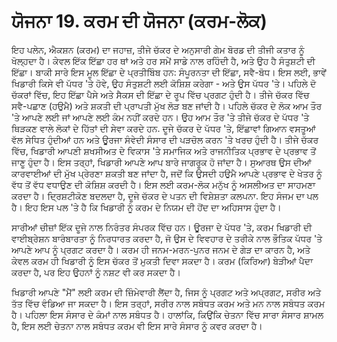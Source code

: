 # ਯੋਜਨਾ 19. ਕਰਮ ਦੀ ਯੋਜਨਾ (ਕਰਮ-ਲੋਕ)

ਇਹ ਪਲੇਨ, ਐਕਸ਼ਨ (ਕਰਮ) ਦਾ ਜਹਾਜ਼, ਤੀਜੇ ਚੱਕਰ ਦੇ ਅਨੁਸਾਰੀ ਗੇਮ ਬੋਰਡ ਦੀ ਤੀਜੀ ਕਤਾਰ ਨੂੰ ਖੋਲ੍ਹਦਾ ਹੈ। ਕੇਵਲ ਇੱਕ ਇੱਛਾ ਹਰ ਥਾਂ ਅਤੇ ਹਰ ਸਮੇਂ ਸਾਡੇ ਨਾਲ ਰਹਿੰਦੀ ਹੈ, ਅਤੇ ਉਹ ਹੈ ਸੰਤੁਸ਼ਟੀ ਦੀ ਇੱਛਾ। ਬਾਕੀ ਸਾਰੇ ਇਸ ਮੂਲ ਇੱਛਾ ਦੇ ਪ੍ਰਤੀਬਿੰਬ ਹਨ: ਸੰਪੂਰਨਤਾ ਦੀ ਇੱਛਾ, ਸਵੈ-ਬੋਧ। ਇਸ ਲਈ, ਭਾਵੇਂ ਖਿਡਾਰੀ ਕਿਸੇ ਵੀ ਪੱਧਰ 'ਤੇ ਹੋਵੇ, ਉਹ ਸੰਤੁਸ਼ਟੀ ਲਈ ਕੋਸ਼ਿਸ਼ ਕਰੇਗਾ - ਅਤੇ ਉਸ ਪੱਧਰ 'ਤੇ। ਪਹਿਲੇ ਦੋ ਚੱਕਰਾਂ ਵਿੱਚ, ਇਹ ਇੱਛਾ ਪੈਸੇ ਅਤੇ ਸੈਕਸ ਦੀ ਇੱਛਾ ਦੇ ਰੂਪ ਵਿੱਚ ਪ੍ਰਗਟ ਹੁੰਦੀ ਹੈ। ਤੀਜੇ ਚੱਕਰ ਵਿੱਚ ਸਵੈ-ਪਛਾਣ (ਹਉਮੈ) ਅਤੇ ਸ਼ਕਤੀ ਦੀ ਪ੍ਰਾਪਤੀ ਮੁੱਖ ਲੋੜ ਬਣ ਜਾਂਦੀ ਹੈ। ਪਹਿਲੇ ਚੱਕਰ ਦੇ ਲੋਕ ਆਮ ਤੌਰ 'ਤੇ ਆਪਣੇ ਲਈ ਜਾਂ ਆਪਣੇ ਲਈ ਕੰਮ ਨਹੀਂ ਕਰਦੇ ਹਨ। ਉਹ ਆਮ ਤੌਰ 'ਤੇ ਤੀਜੇ ਚੱਕਰ ਦੇ ਪੱਧਰ 'ਤੇ ਥਿੜਕਣ ਵਾਲੇ ਲੋਕਾਂ ਦੇ ਹਿੱਤਾਂ ਦੀ ਸੇਵਾ ਕਰਦੇ ਹਨ. ਦੂਜੇ ਚੱਕਰ ਦੇ ਪੱਧਰ 'ਤੇ, ਇੱਛਾਵਾਂ ਗਿਆਨ ਵਸਤੂਆਂ ਵੱਲ ਸੇਧਿਤ ਹੁੰਦੀਆਂ ਹਨ ਅਤੇ ਊਰਜਾ ਸੰਵੇਦੀ ਸੰਸਾਰ ਦੀ ਪੜਚੋਲ ਕਰਨ 'ਤੇ ਖਰਚ ਹੁੰਦੀ ਹੈ। ਤੀਜੇ ਚੱਕਰ ਵਿੱਚ, ਖਿਡਾਰੀ ਆਪਣੀ ਸ਼ਖਸੀਅਤ ਦੇ ਵਿਕਾਸ 'ਤੇ ਸਮਾਜਿਕ ਅਤੇ ਰਾਜਨੀਤਿਕ ਪ੍ਰਭਾਵ ਦੇ ਪ੍ਰਭਾਵ ਤੋਂ ਜਾਣੂ ਹੁੰਦਾ ਹੈ। ਇਸ ਤਰ੍ਹਾਂ, ਖਿਡਾਰੀ ਆਪਣੇ ਆਪ ਬਾਰੇ ਜਾਗਰੂਕ ਹੋ ਜਾਂਦਾ ਹੈ। ਸੁਆਰਥ ਉਸ ਦੀਆਂ ਕਾਰਵਾਈਆਂ ਦੀ ਮੁੱਖ ਪ੍ਰੇਰਣਾ ਸ਼ਕਤੀ ਬਣ ਜਾਂਦਾ ਹੈ, ਜਦੋਂ ਕਿ ਉਸਦੀ ਹਉਮੈ ਆਪਣੇ ਪ੍ਰਭਾਵ ਦੇ ਖੇਤਰ ਨੂੰ ਵੱਧ ਤੋਂ ਵੱਧ ਵਧਾਉਣ ਦੀ ਕੋਸ਼ਿਸ਼ ਕਰਦੀ ਹੈ। ਇਸ ਲਈ ਕਰਮ-ਲੋਕ ਮਨੁੱਖ ਨੂੰ ਅਸਲੀਅਤ ਦਾ ਸਾਹਮਣਾ ਕਰਦਾ ਹੈ। ਦ੍ਰਿਸ਼ਟੀਕੋਣ ਬਦਲਦਾ ਹੈ, ਦੂਜੇ ਚੱਕਰ ਦੇ ਪਤਨ ਦੀ ਵਿਸ਼ੇਸ਼ਤਾ ਕਲਪਨਾ. ਇਹ ਸੰਜਮ ਦਾ ਪਲ ਹੈ। ਇਹ ਇਸ ਪਲ 'ਤੇ ਹੈ ਕਿ ਖਿਡਾਰੀ ਨੂੰ ਕਰਮ ਦੇ ਨਿਯਮ ਦੀ ਹੋਂਦ ਦਾ ਅਹਿਸਾਸ ਹੁੰਦਾ ਹੈ।

ਸਾਰੀਆਂ ਚੀਜ਼ਾਂ ਇੱਕ ਦੂਜੇ ਨਾਲ ਨਿਰੰਤਰ ਸੰਪਰਕ ਵਿੱਚ ਹਨ। ਊਰਜਾ ਦੇ ਪੱਧਰ 'ਤੇ, ਕਰਮ ਖਿਡਾਰੀ ਦੀ ਵਾਈਬ੍ਰੇਸ਼ਨ ਬਾਰੰਬਾਰਤਾ ਨੂੰ ਨਿਰਧਾਰਤ ਕਰਦਾ ਹੈ, ਜੋ ਉਸ ਦੇ ਵਿਵਹਾਰ ਦੇ ਤਰੀਕੇ ਨਾਲ ਭੌਤਿਕ ਪੱਧਰ 'ਤੇ ਆਪਣੇ ਆਪ ਨੂੰ ਪ੍ਰਗਟ ਕਰਦਾ ਹੈ। ਕਰਮ ਹੀ ਜਨਮ-ਮਰਨ-ਪੁਨਰ ਜਨਮ ਦੇ ਗੇੜ ਦਾ ਕਾਰਨ ਹੈ, ਅਤੇ ਕੇਵਲ ਕਰਮ ਹੀ ਖਿਡਾਰੀ ਨੂੰ ਇਸ ਚੱਕਰ ਤੋਂ ਮੁਕਤੀ ਦਿਵਾ ਸਕਦਾ ਹੈ। ਕਰਮ (ਕਿਰਿਆ) ਬੇੜੀਆਂ ਪੈਦਾ ਕਰਦਾ ਹੈ, ਪਰ ਇਹ ਉਹਨਾਂ ਨੂੰ ਨਸ਼ਟ ਵੀ ਕਰ ਸਕਦਾ ਹੈ।

ਖਿਡਾਰੀ ਆਪਣੇ "ਮੈਂ" ਲਈ ਕਰਮ ਦੀ ਜ਼ਿੰਮੇਵਾਰੀ ਲੈਂਦਾ ਹੈ, ਜਿਸ ਨੂੰ ਪ੍ਰਗਟ ਅਤੇ ਅਪ੍ਰਗਟ, ਸਰੀਰ ਅਤੇ ਤੱਤ ਵਿੱਚ ਵੰਡਿਆ ਜਾ ਸਕਦਾ ਹੈ। ਇਸ ਤਰ੍ਹਾਂ, ਸਰੀਰ ਨਾਲ ਸਬੰਧਤ ਕਰਮ ਅਤੇ ਮਨ ਨਾਲ ਸਬੰਧਤ ਕਰਮ ਹੈ। ਪਹਿਲਾ ਇਸ ਸੰਸਾਰ ਦੇ ਕੰਮਾਂ ਨਾਲ ਸਬੰਧਤ ਹੈ। ਹਾਲਾਂਕਿ, ਕਿਉਂਕਿ ਚੇਤਨਾ ਵਿੱਚ ਸਾਰਾ ਸੰਸਾਰ ਸ਼ਾਮਲ ਹੈ, ਇਸ ਲਈ ਚੇਤਨਾ ਨਾਲ ਸਬੰਧਤ ਕਰਮ ਵੀ ਇਸ ਸਾਰੇ ਸੰਸਾਰ ਨੂੰ ਕਵਰ ਕਰਦਾ ਹੈ।

